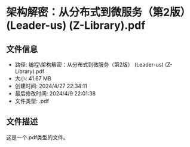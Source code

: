 ﻿# 架构解密：从分布式到微服务（第2版） (Leader-us) (Z-Library).pdf

## 文件信息
- 路径: 编程\架构解密：从分布式到微服务（第2版） (Leader-us) (Z-Library).pdf
- 大小: 41.67 MB
- 创建时间: 2024/4/27 22:34:11
- 最后修改时间: 2024/4/9 22:01:38
- 文件类型: .pdf

## 文件描述
这是一个.pdf类型的文件。

